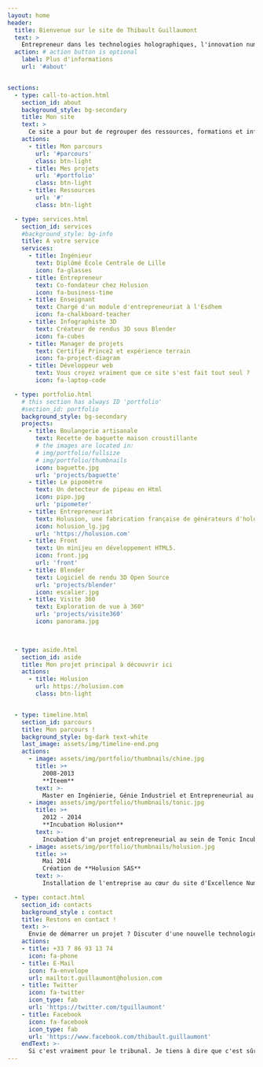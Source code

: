 ```yaml
---
layout: home
header:
  title: Bienvenue sur le site de Thibault Guillaumont
  text: >
    Entrepreneur dans les technologies holographiques, l'innovation numérique, le DIY
  action: # action button is optional
    label: Plus d'informations
    url: '#about'


sections:
  - type: call-to-action.html
    section_id: about
    background_style: bg-secondary
    title: Mon site
    text: >
      Ce site a pour but de regrouper des ressources, formations et informations personnelles sur mon parcours.<br/>
    actions:
      - title: Mon parcours
        url: '#parcours'
        class: btn-light
      - title: Mes projets
        url: '#portfolio'
        class: btn-light
      - title: Ressources
        url: '#'
        class: btn-light        

  - type: services.html
    section_id: services
    #background_style: bg-info
    title: A votre service
    services:
      - title: Ingénieur
        text: Diplômé École Centrale de Lille
        icon: fa-glasses
      - title: Entrepreneur
        text: Co-fondateur chez Holusion
        icon: fa-business-time
      - title: Enseignant
        text: Chargé d'un module d'entrepreneuriat à l'Esdhem
        icon: fa-chalkboard-teacher
      - title: Infographiste 3D
        text: Créateur de rendus 3D sous Blender
        icon: fa-cubes
      - title: Manager de projets
        text: Certifié Prince2 et expérience terrain
        icon: fa-project-diagram
      - title: Développeur web
        text: Vous croyez vraiment que ce site s'est fait tout seul ?
        icon: fa-laptop-code        

  - type: portfolio.html
    # this section has always ID 'portfolio'
    #section_id: portfolio
    background_style: bg-secondary
    projects:
      - title: Boulangerie artisanale
        text: Recette de baguette maison croustillante
        # the images are located in:
        # img/portfolio/fullsize
        # img/portfolio/thumbnails
        icon: baguette.jpg
        url: 'projects/baguette'
      - title: Le pipomètre
        text: Un detecteur de pipeau en Html
        icon: pipo.jpg
        url: 'pipometer'
      - title: Entrepreneuriat
        text: Holusion, une fabrication française de générateurs d'hologrammes.
        icon: holusion_lg.jpg
        url: 'https://holusion.com'
      - title: Front
        text: Un minijeu en développement HTML5.
        icon: front.jpg
        url: 'front'
      - title: Blender
        text: Logiciel de rendu 3D Open Source
        url: 'projects/blender'
        icon: escalier.jpg
      - title: Visite 360
        text: Exploration de vue à 360°
        url: 'projects/visite360'
        icon: panorama.jpg
        


  - type: aside.html
    section_id: aside
    title: Mon projet principal à découvrir ici
    actions:
      - title: Holusion
        url: https://holusion.com
        class: btn-light


  - type: timeline.html
    section_id: parcours
    title: Mon parcours !
    background_style: bg-dark text-white
    last_image: assets/img/timeline-end.png
    actions:
      - image: assets/img/portfolio/thumbnails/chine.jpg
        title: >+
          2008-2013
          **Iteem**
        text: >-
          Master en Ingénierie, Génie Industriel et Entrepreneurial au sein de l'Ecole Centrale de Lille et de Skema Business School
      - image: assets/img/portfolio/thumbnails/tonic.jpg
        title: >+
          2012 - 2014
          **Incubation Holusion**
        text: >-
          Incubation d'un projet entrepreneurial au sein de Tonic Incubation
      - image: assets/img/portfolio/thumbnails/holusion.jpg
        title: >+
          Mai 2014
          Création de **Holusion SAS**
        text: >-
          Installation de l'entreprise au cœur du site d'Excellence Numérique de la Plaine Images à Tourcoing        

  - type: contact.html
    section_id: contacts
    background_style : contact
    title: Restons en contact !
    text: >-
      Envie de démarrer un projet ? Discuter d'une nouvelle technologie ? M'assigner devant un tribunal ?
    actions:
    - title: +33 7 86 93 13 74
      icon: fa-phone
    - title: E-Mail
      icon: fa-envelope
      url: mailto:t.guillaumont@holusion.com
    - title: Twitter
      icon: fa-twitter
      icon_type: fab
      url: 'https://twitter.com/tguillaumont'
    - title: Facebook
      icon: fa-facebook
      icon_type: fab
      url: 'https://www.facebook.com/thibault.guillaumont'
    endText: >-
      Si c'est vraiment pour le tribunal. Je tiens à dire que c'est sûrement mon jumeau maléfique que vous cherchez en vrai.
---
```

